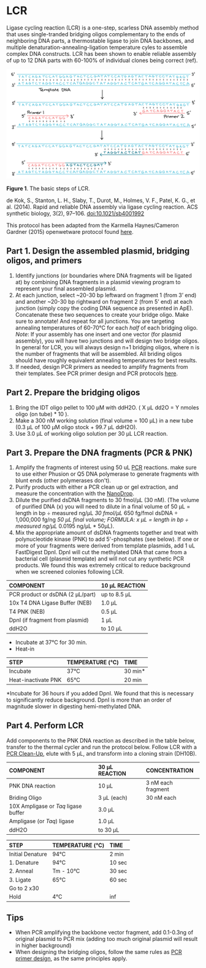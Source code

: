 # LCR

Ligase cycling reaction \(LCR\) is a one-step, scarless DNA assembly method that uses single-tranded bridging oligos complementary to the ends of neighboring DNA parts, a thermostable ligase to join DNA backbones, and multiple denaturation-annealing-ligation temperature cyles to assemble complex DNA constructs. LCR has been shown to enable reliable assembly of up to 12 DNA parts with 60-100% of individual clones being correct \(ref\).

[![](../../.gitbook/assets/pcr.png)](https://github.com/)

**Figure 1**. The basic steps of LCR.

de Kok, S., Stanton, L. H., Slaby, T., Durot, M., Holmes, V. F., Patel, K. G., et al. \(2014\). Rapid and reliable DNA assembly via ligase cycling reaction. ACS synthetic biology, 3\(2\), 97–106. [doi:10.1021/sb4001992](http://pubs.acs.org/doi/10.1021/sb4001992)

This protocol has been adapted from the Karmella Haynes/Cameron Gardner \(2015\) openwetware protocol found [here](lcr.md).

## Part 1. Design the assembled plasmid, bridging oligos, and primers

1. Identify junctions \(or boundaries where DNA fragments will be ligated at\) by combining DNA fragments in a plasmid viewing program to represent your final assembled plasmid.
2. At each junction, select ~20-30 bp leftward on fragment 1 \(from 3’ end\) and another ~20-30 bp rightward on fragment 2 \(from 5’ end\) at each junction \(simply copy the coding DNA sequence as presented in ApE\). Concatenate these two sequences to create your bridge oligo. Make sure to annotate! And repeat for all junctions. You are targeting annealing temperatures of 60-70°C for each _half_ of each bridging oligo. _Note_: If your assembly has one insert and one vector \(for plasmid assembly\), you will have two junctions and will design two bridge oligos. In general for LCR, you will always design n+1 bridging oligos, where n is the number of fragments that will be assembled. All briding oligos should have roughly equivalent annealing temperatures for best results.
3. If needed, design PCR primers as needed to amplify fragments from their templates. See PCR primer design and PCR protocols [here](../dna/pcr.md).

## Part 2. Prepare the bridging oligos

1. Bring the IDT oligo pellet to 100 μM with ddH2O. \( X μL dd2O = Y nmoles oligo \(on tube\) \* 10 \).
2. Make a 300 nM working solution \(final volume = 100 μL\) in a new tube \(0.3 μL of 100 μM oligo stock + 99.7 μL ddH2O\).
3. Use 3.0 μL of working oligo solution per 30 μL LCR reaction.

## Part 3. Prepare the DNA fragments \(PCR & PNK\)

1. Amplify the fragments of interest using 50 uL [PCR](../dna/pcr.md) reactions. make sure to use either Phusion or Q5 DNA polymerase to generate fragments with blunt ends \(other polymerases don't\).
2. Purify products with either a PCR clean up or gel extraction, and measure the concentration with the [NanoDrop](https://github.com/reisalex/salis-lab-protocol-book/tree/453898c9360786eef221e6fffd8409c03a547e50/13_Lab_Equipment/nanodrop.md).
3. Dilute the purified dsDNA fragments to 30 fmol/μL \(30 nM\). \(The volume of purified DNA \(x\) you will need to dilute in a final volume of 50 μL = length in bp ÷ measured ng/μL  _30 fmol/μL_  650 fg/fmol dsDNA ÷ 1,000,000 fg/ng  _50 μL final volume; FORMULA: x μL = length in bp ÷ measured ng/μL_  0.0195 ng/μL \* 50μL\).
4. Mix the appropriate amount of dsDNA fragments together and treat with polynucleotide kinase \(PNK\) to add 5'-phosphates \(see below\). If one or more of your fragments were derived from template plasmids, add 1 uL FastDigest DpnI. DpnI will cut the methylated DNA that came from a bacterial cell \(plasmid template\) and will not cut any synthetic PCR products. We found this was extremely critical to reduce background when we screened colonies following LCR.

| COMPONENT | 10 µL REACTION |
| :--- | :--- |
| PCR product or dsDNA \(2 µL/part\) | up to 8.5 µL |
| 10x T4 DNA Ligase Buffer \(NEB\) | 1.0 µL |
| T4 PNK \(NEB\) | 0.5 µL |
| DpnI \(if fragment from plasmid\) | 1 µL |
| ddH2O | to 10 µL |

* Incubate at 37°C for 30 min.
* Heat-in

| STEP | TEMPERATURE \(°C\) | TIME |
| :--- | :--- | :--- |
| Incubate | 37°C | 30 min\* |
| Heat-inactivate PNK | 65°C | 20 min |

\*Incubate for 36 hours if you added DpnI. We found that this is necessary to significantly reduce background. DpnI is more than an order of magnitude slower in digesting hemi-methylated DNA.

## Part 4. Perform LCR

Add components to the PNK DNA reaction as described in the table below, transfer to the thermal cycler and run the protocol below. Follow LCR with a [PCR Clean-Up](../dna/pcr-cleanup.md), elute with 5 µL, and transform into a cloning strain \(DH10B\).

| COMPONENT | 30 µL REACTION | CONCENTRATION |
| :--- | :--- | :--- |
| PNK DNA reaction | 10 µL | 3 nM each fragment |
| Briding Oligo | 3 µL \(each\) | 30 nM each |
| 10X Ampligase or _Taq_ ligase buffer | 3.0 µL |  |
| Ampligase \(or _Taq_\) ligase | 1.0 µL |  |
| ddH2O | to 30 µL |  |

| STEP | TEMPERATURE \(°C\) | TIME |
| :--- | :--- | :--- |
| Initial Denature | 94°C | 2 min |
| 1. Denature | 94°C | 10 sec |
| 2. Anneal | Tm - 10°C | 30 sec |
| 3. Ligate | 65°C | 60 sec |
| Go to 2 x30 |  |  |
| Hold | 4°C | inf |

## Tips

* When PCR amplifying the backbone vector fragment, add 0.1-0.3ng of original plasmid to PCR mix \(adding too much original plasmid will result in higher background\)
* When designing the bridging oligos, follow the same rules as [PCR primer design](../dna/pcr.md#primer-design), as the same principles apply.

